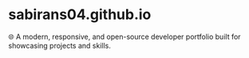 # sabirans04.github.io
🌐 A modern, responsive, and open-source developer portfolio built for showcasing projects and skills.
